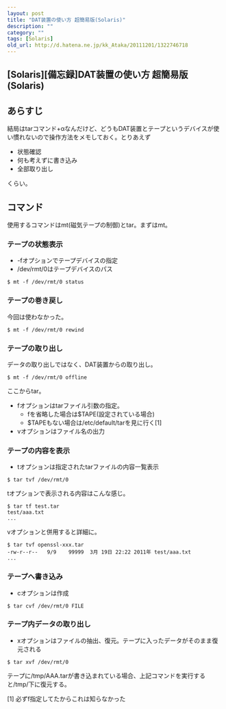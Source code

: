 ```yaml
---
layout: post
title: "DAT装置の使い方 超簡易版(Solaris)"
description: ""
category: ""
tags: [Solaris]
old_url: http://d.hatena.ne.jp/kk_Ataka/20111201/1322746718
---
```


\[Solaris\]\[備忘録\]DAT装置の使い方 超簡易版(Solaris)
------------------------------------------------------

あらすじ
--------

結局はtarコマンド+αなんだけど、どうもDAT装置とテープというデバイスが使い慣れないので操作方法をメモしておく。とりあえず

-   状態確認
-   何も考えずに書き込み
-   全部取り出し

くらい。

コマンド
--------

使用するコマンドはmt(磁気テープの制御)とtar。まずはmt。

### テープの状態表示

-   -fオプションでテープデバイスの指定
-   /dev/rmt/0はテープデバイスのパス

<!-- -->

    $ mt -f /dev/rmt/0 status

### テープの巻き戻し

今回は使わなかった。

    $ mt -f /dev/rmt/0 rewind

### テープの取り出し

データの取り出しではなく、DAT装置からの取り出し。

    $ mt -f /dev/rmt/0 offline

ここからtar。

-   fオプションはtarファイル引数の指定。
    -   fを省略した場合は$TAPE(設定されている場合)
    -   $TAPEもない場合は/etc/default/tarを見に行く[1]
-   vオプションはファイル名の出力

### テープの内容を表示

-   tオプションは指定されたtarファイルの内容一覧表示

<!-- -->

    $ tar tvf /dev/rmt/0

tオプションで表示される内容はこんな感じ。

    $ tar tf test.tar
    test/aaa.txt
    ...

vオプションと併用すると詳細に。

    $ tar tvf openssl-xxx.tar
    -rw-r--r--   9/9    99999  3月 19日 22:22 2011年 test/aaa.txt
    ...

### テープへ書き込み

-   cオプションは作成

<!-- -->

    $ tar cvf /dev/rmt/0 FILE

### テープ内データの取り出し

-   xオプションはファイルの抽出、復元。テープに入ったデータがそのまま復元される

<!-- -->

    $ tar xvf /dev/rmt/0

テープに/tmp/AAA.tarが書き込まれている場合、上記コマンドを実行すると/tmp/下に復元する。

[1] 必ずf指定してたからこれは知らなかった
